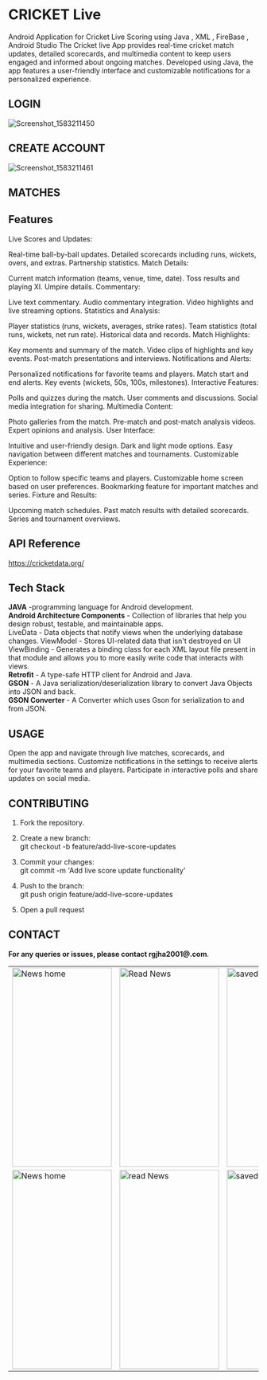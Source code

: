 
# CRICKET Live
Android Application for Cricket Live Scoring using Java , XML , FireBase , Android Studio
The Cricket live  App provides real-time cricket match updates, detailed scorecards, and multimedia content to keep users engaged and informed about ongoing matches. Developed using Java, the app features a user-friendly interface and customizable notifications for a personalized experience.


## LOGIN
![Screenshot_1583211450](https://github.com/stranger0407/LIVE-CRICKET/assets/113629315/ec76e564-3f63-4e09-a44f-6d93facf6f22)
## CREATE ACCOUNT
![Screenshot_1583211461](https://github.com/stranger0407/LIVE-CRICKET/assets/113629315/b75772a8-52a5-4233-b156-433c7aeb945c)
## MATCHES
 <table align="center">
  <tr>
    <td><img src="![Screenshot_1583211498](https://github.com/stranger0407/LIVE-CRICKET/assets/113629315/ae40a966-38ff-4abe-97b4-17f99383fdd1)" alt="News home" style="width:200px;height:400px;"></td>
    <td><img src="![Screenshot_1583211506](https://github.com/stranger0407/LIVE-CRICKET/assets/113629315/a1ac03e8-d48a-4bfa-bb17-d5c6a89994cf)" alt="Read News" style="width:200px;height:400px;"></td>
    <td><img src="![Screenshot_1583211554](https://github.com/stranger0407/LIVE-CRICKET/assets/113629315/3f75cec1-2b45-40a0-a8ca-56bde308b748)" alt="saved" style="width:200px;height:400px;"></td>
  </tr>
  
  <tr>
    <td><img src="![Screenshot_1583212121](https://github.com/stranger0407/LIVE-CRICKET/assets/113629315/73bdcdd0-bbcc-49b2-ad13-57fd3625eda9)" alt="News home" style="width:200px;height:400px;"></td>
    <td><img src="![Screenshot_1583212221](https://github.com/stranger0407/LIVE-CRICKET/assets/113629315/fa156834-41f1-4aa4-8a4c-61ba70ab606d)" alt="read News" style="width:200px;height:400px;"></td>
    <td><img src="![Screenshot_1583212254](https://github.com/stranger0407/LIVE-CRICKET/assets/113629315/1afc7c14-0838-4958-b065-d66aed8bcc76)" alt="saved news" style="width:200px;height:400px;"></td>
  </tr>



## Features

Live Scores and Updates:

Real-time ball-by-ball updates.
Detailed scorecards including runs, wickets, overs, and extras.
Partnership statistics.
Match Details:

Current match information (teams, venue, time, date).
Toss results and playing XI.
Umpire details.
Commentary:

Live text commentary.
Audio commentary integration.
Video highlights and live streaming options.
Statistics and Analysis:

Player statistics (runs, wickets, averages, strike rates).
Team statistics (total runs, wickets, net run rate).
Historical data and records.
Match Highlights:

Key moments and summary of the match.
Video clips of highlights and key events.
Post-match presentations and interviews.
Notifications and Alerts:

Personalized notifications for favorite teams and players.
Match start and end alerts.
Key events (wickets, 50s, 100s, milestones).
Interactive Features:

Polls and quizzes during the match.
User comments and discussions.
Social media integration for sharing.
Multimedia Content:

Photo galleries from the match.
Pre-match and post-match analysis videos.
Expert opinions and analysis.
User Interface:

Intuitive and user-friendly design.
Dark and light mode options.
Easy navigation between different matches and tournaments.
Customizable Experience:

Option to follow specific teams and players.
Customizable home screen based on user preferences.
Bookmarking feature for important matches and series.
Fixture and Results:

Upcoming match schedules.
Past match results with detailed scorecards.
Series and tournament overviews.
## API Reference
https://cricketdata.org/




## Tech Stack
**JAVA** -programming language for Android development.    
**Android Architecture Components** - Collection of libraries that help you design robust, testable, and maintainable apps.                  
LiveData - Data objects that notify views when the underlying database changes.
ViewModel - Stores UI-related data that isn't destroyed on UI                            
ViewBinding - Generates a binding class for each XML layout file present in that module and allows you to more easily write code that interacts with views.          
**Retrofit** - A type-safe HTTP client for Android and Java.   
**GSON** - A Java serialization/deserialization library to convert Java Objects into JSON and back.          
**GSON Converter** - A Converter which uses Gson for serialization to and from JSON.

## USAGE
Open the app and navigate through live matches, scorecards, and multimedia sections.
Customize notifications in the settings to receive alerts for your favorite teams and players.
Participate in interactive polls and share updates on social media.

## CONTRIBUTING
1) Fork the repository.
2) Create a new branch:                             
      git checkout -b feature/add-live-score-updates

3) Commit your changes:                                     
            git commit -m 'Add live score update functionality'

4) Push to the branch:                                                             
          git push origin feature/add-live-score-updates

5) Open a pull request

## CONTACT
**For any queries or issues, please contact rgjha2001@.com**.
   
